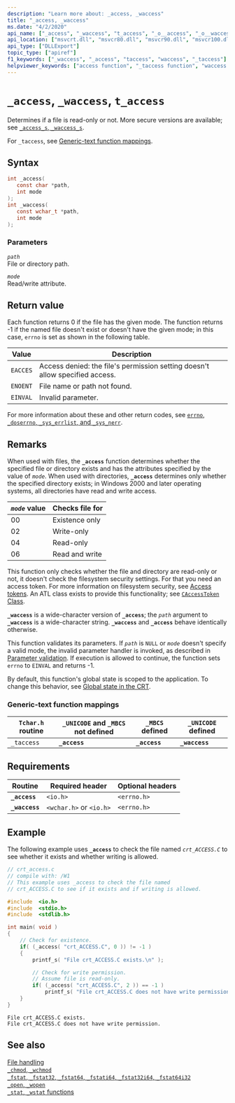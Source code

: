 ```yaml
---
description: "Learn more about: _access, _waccess"
title: "_access, _waccess"
ms.date: "4/2/2020"
api_name: ["_access", "_waccess", "t_access", "_o__access", "_o__waccess"]
api_location: ["msvcrt.dll", "msvcr80.dll", "msvcr90.dll", "msvcr100.dll", "msvcr100_clr0400.dll", "msvcr110.dll", "msvcr110_clr0400.dll", "msvcr120.dll", "msvcr120_clr0400.dll", "ucrtbase.dll", "api-ms-win-crt-filesystem-l1-1-0.dll"]
api_type: ["DLLExport"]
topic_type: ["apiref"]
f1_keywords: ["_waccess", "_access", "taccess", "waccess", "_taccess"]
helpviewer_keywords: ["access function", "_taccess function", "waccess function", "_access function", "_waccess function", "taccess function"]
---
```

# `_access`, `_waccess`, `t_access`

Determines if a file is read-only or not. More secure versions are available; see [`_access_s`, `_waccess_s`](access-s-waccess-s.md).

For `_taccess`, see [Generic-text function mappings](#generic-text-function-mappings).

## Syntax

```C
int _access(
   const char *path,
   int mode
);
int _waccess(
   const wchar_t *path,
   int mode
);
```

### Parameters

*`path`*\
File or directory path.

*`mode`*\
Read/write attribute.

## Return value

Each function returns 0 if the file has the given mode. The function returns -1 if the named file doesn't exist or doesn't have the given mode; in this case, `errno` is set as shown in the following table.

| Value | Description |
|---|---|
| `EACCES` | Access denied: the file's permission setting doesn't allow specified access. |
| `ENOENT` | File name or path not found. |
| `EINVAL` | Invalid parameter. |

For more information about these and other return codes, see [`errno`, `_doserrno`, `_sys_errlist`, and `_sys_nerr`](../errno-doserrno-sys-errlist-and-sys-nerr.md).

## Remarks

When used with files, the **`_access`** function determines whether the specified file or directory exists and has the attributes specified by the value of *`mode`*. When used with directories, **`_access`** determines only whether the specified directory exists; in Windows 2000 and later operating systems, all directories have read and write access.

| *`mode`* value | Checks file for |
|---|---|
| 00 | Existence only |
| 02 | Write-only |
| 04 | Read-only |
| 06 | Read and write |

This function only checks whether the file and directory are read-only or not, it doesn't check the filesystem security settings. For that you need an access token. For more information on filesystem security, see [Access tokens](/windows/win32/SecAuthZ/access-tokens). An ATL class exists to provide this functionality; see [`CAccessToken` Class](../../atl/reference/caccesstoken-class.md).

**`_waccess`** is a wide-character version of **`_access`**; the *`path`* argument to **`_waccess`** is a wide-character string. **`_waccess`** and **`_access`** behave identically otherwise.

This function validates its parameters. If *`path`* is `NULL` or *`mode`* doesn't specify a valid mode, the invalid parameter handler is invoked, as described in [Parameter validation](../parameter-validation.md). If execution is allowed to continue, the function sets `errno` to `EINVAL` and returns -1.

By default, this function's global state is scoped to the application. To change this behavior, see [Global state in the CRT](../global-state.md).

### Generic-text function mappings

| `Tchar.h` routine | `_UNICODE` and `_MBCS` not defined | `_MBCS` defined | `_UNICODE` defined |
|---|---|---|---|
| `_taccess` | **`_access`** | **`_access`** | **`_waccess`** |

## Requirements

| Routine | Required header | Optional headers |
|---|---|---|
| **`_access`** | `<io.h>` | `<errno.h>` |
| **`_waccess`** | `<wchar.h>` or `<io.h>` | `<errno.h>` |

## Example

The following example uses **`_access`** to check the file named *`crt_ACCESS.C`* to see whether it exists and whether writing is allowed.

```C
// crt_access.c
// compile with: /W1
// This example uses _access to check the file named
// crt_ACCESS.C to see if it exists and if writing is allowed.

#include  <io.h>
#include  <stdio.h>
#include  <stdlib.h>

int main( void )
{
    // Check for existence.
    if( (_access( "crt_ACCESS.C", 0 )) != -1 )
    {
        printf_s( "File crt_ACCESS.C exists.\n" );

        // Check for write permission.
        // Assume file is read-only.
        if( (_access( "crt_ACCESS.C", 2 )) == -1 )
            printf_s( "File crt_ACCESS.C does not have write permission.\n" );
    }
}
```

```Output
File crt_ACCESS.C exists.
File crt_ACCESS.C does not have write permission.
```

## See also

[File handling](../file-handling.md)\
[`_chmod`, `_wchmod`](chmod-wchmod.md)\
[`_fstat`, `_fstat32`, `_fstat64`, `_fstati64`, `_fstat32i64`, `_fstat64i32`](fstat-fstat32-fstat64-fstati64-fstat32i64-fstat64i32.md)\
[`_open`, `_wopen`](open-wopen.md)\
[`_stat`, `_wstat` functions](stat-functions.md)

